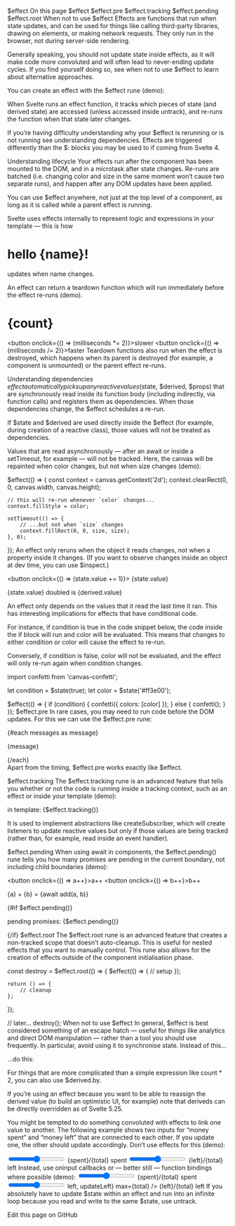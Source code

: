 $effect
On this page
$effect
$effect.pre
$effect.tracking
$effect.pending
$effect.root
When not to use $effect
Effects are functions that run when state updates, and can be used for things like calling third-party libraries, drawing on <canvas> elements, or making network requests. They only run in the browser, not during server-side rendering.

Generally speaking, you should not update state inside effects, as it will make code more convoluted and will often lead to never-ending update cycles. If you find yourself doing so, see when not to use $effect to learn about alternative approaches.

You can create an effect with the $effect rune (demo):


<script>
	let size = $state(50);
	let color = $state('#ff3e00');

	let canvas;

	$effect(() => {
		const context = canvas.getContext('2d');
		context.clearRect(0, 0, canvas.width, canvas.height);

		// this will re-run whenever `color` or `size` change
		context.fillStyle = color;
		context.fillRect(0, 0, size, size);
	});
</script>

<canvas bind:this={canvas} width="100" height="100"></canvas>
When Svelte runs an effect function, it tracks which pieces of state (and derived state) are accessed (unless accessed inside untrack), and re-runs the function when that state later changes.

If you’re having difficulty understanding why your $effect is rerunning or is not running see understanding dependencies. Effects are triggered differently than the $: blocks you may be used to if coming from Svelte 4.

Understanding lifecycle
Your effects run after the component has been mounted to the DOM, and in a microtask after state changes. Re-runs are batched (i.e. changing color and size in the same moment won’t cause two separate runs), and happen after any DOM updates have been applied.

You can use $effect anywhere, not just at the top level of a component, as long as it is called while a parent effect is running.

Svelte uses effects internally to represent logic and expressions in your template — this is how <h1>hello {name}!</h1> updates when name changes.

An effect can return a teardown function which will run immediately before the effect re-runs (demo).


<script>
	let count = $state(0);
	let milliseconds = $state(1000);

	$effect(() => {
		// This will be recreated whenever `milliseconds` changes
		const interval = setInterval(() => {
			count += 1;
		}, milliseconds);

		return () => {
			// if a teardown function is provided, it will run
			// a) immediately before the effect re-runs
			// b) when the component is destroyed
			clearInterval(interval);
		};
	});
</script>

<h1>{count}</h1>

<button onclick={() => (milliseconds *= 2)}>slower</button>
<button onclick={() => (milliseconds /= 2)}>faster</button>
Teardown functions also run when the effect is destroyed, which happens when its parent is destroyed (for example, a component is unmounted) or the parent effect re-runs.

Understanding dependencies
$effect automatically picks up any reactive values ($state, $derived, $props) that are synchronously read inside its function body (including indirectly, via function calls) and registers them as dependencies. When those dependencies change, the $effect schedules a re-run.

If $state and $derived are used directly inside the $effect (for example, during creation of a reactive class), those values will not be treated as dependencies.

Values that are read asynchronously — after an await or inside a setTimeout, for example — will not be tracked. Here, the canvas will be repainted when color changes, but not when size changes (demo):


$effect(() => {
	const context = canvas.getContext('2d');
	context.clearRect(0, 0, canvas.width, canvas.height);

	// this will re-run whenever `color` changes...
	context.fillStyle = color;

	setTimeout(() => {
		// ...but not when `size` changes
		context.fillRect(0, 0, size, size);
	}, 0);
});
An effect only reruns when the object it reads changes, not when a property inside it changes. (If you want to observe changes inside an object at dev time, you can use $inspect.)


<script>
	let state = $state({ value: 0 });
	let derived = $derived({ value: state.value * 2 });

	// this will run once, because `state` is never reassigned (only mutated)
	$effect(() => {
		state;
	});

	// this will run whenever `state.value` changes...
	$effect(() => {
		state.value;
	});

	// ...and so will this, because `derived` is a new object each time
	$effect(() => {
		derived;
	});
</script>

<button onclick={() => (state.value += 1)}>
	{state.value}
</button>

<p>{state.value} doubled is {derived.value}</p>
An effect only depends on the values that it read the last time it ran. This has interesting implications for effects that have conditional code.

For instance, if condition is true in the code snippet below, the code inside the if block will run and color will be evaluated. This means that changes to either condition or color will cause the effect to re-run.

Conversely, if condition is false, color will not be evaluated, and the effect will only re-run again when condition changes.


import confetti from 'canvas-confetti';

let condition = $state(true);
let color = $state('#ff3e00');

$effect(() => {
	if (condition) {
		confetti({ colors: [color] });
	} else {
		confetti();
	}
});
$effect.pre
In rare cases, you may need to run code before the DOM updates. For this we can use the $effect.pre rune:


<script>
	import { tick } from 'svelte';

	let div = $state();
	let messages = $state([]);

	// ...

	$effect.pre(() => {
		if (!div) return; // not yet mounted

		// reference `messages` array length so that this code re-runs whenever it changes
		messages.length;

		// autoscroll when new messages are added
		if (div.offsetHeight + div.scrollTop > div.scrollHeight - 20) {
			tick().then(() => {
				div.scrollTo(0, div.scrollHeight);
			});
		}
	});
</script>

<div bind:this={div}>
	{#each messages as message}
		<p>{message}</p>
	{/each}
</div>
Apart from the timing, $effect.pre works exactly like $effect.

$effect.tracking
The $effect.tracking rune is an advanced feature that tells you whether or not the code is running inside a tracking context, such as an effect or inside your template (demo):


<script>
	console.log('in component setup:', $effect.tracking()); // false

	$effect(() => {
		console.log('in effect:', $effect.tracking()); // true
	});
</script>

<p>in template: {$effect.tracking()}</p> <!-- true -->
It is used to implement abstractions like createSubscriber, which will create listeners to update reactive values but only if those values are being tracked (rather than, for example, read inside an event handler).

$effect.pending
When using await in components, the $effect.pending() rune tells you how many promises are pending in the current boundary, not including child boundaries (demo):


<button onclick={() => a++}>a++</button>
<button onclick={() => b++}>b++</button>

<p>{a} + {b} = {await add(a, b)}</p>

{#if $effect.pending()}
	<p>pending promises: {$effect.pending()}</p>
{/if}
$effect.root
The $effect.root rune is an advanced feature that creates a non-tracked scope that doesn’t auto-cleanup. This is useful for nested effects that you want to manually control. This rune also allows for the creation of effects outside of the component initialisation phase.


const destroy = $effect.root(() => {
	$effect(() => {
		// setup
	});

	return () => {
		// cleanup
	};
});

// later...
destroy();
When not to use $effect
In general, $effect is best considered something of an escape hatch — useful for things like analytics and direct DOM manipulation — rather than a tool you should use frequently. In particular, avoid using it to synchronise state. Instead of this...


<script>
	let count = $state(0);
	let doubled = $state();

	// don't do this!
	$effect(() => {
		doubled = count * 2;
	});
</script>
...do this:


<script>
	let count = $state(0);
	let doubled = $derived(count * 2);
</script>
For things that are more complicated than a simple expression like count * 2, you can also use $derived.by.

If you’re using an effect because you want to be able to reassign the derived value (to build an optimistic UI, for example) note that deriveds can be directly overridden as of Svelte 5.25.

You might be tempted to do something convoluted with effects to link one value to another. The following example shows two inputs for “money spent” and “money left” that are connected to each other. If you update one, the other should update accordingly. Don’t use effects for this (demo):


<script>
	const total = 100;
	let spent = $state(0);
	let left = $state(total);

	$effect(() => {
		left = total - spent;
	});

	$effect(() => {
		spent = total - left;
	});
</script>

<label>
	<input type="range" bind:value={spent} max={total} />
	{spent}/{total} spent
</label>

<label>
	<input type="range" bind:value={left} max={total} />
	{left}/{total} left
</label>
Instead, use oninput callbacks or — better still — function bindings where possible (demo):


<script>
	const total = 100;
	let spent = $state(0);
	let left = $derived(total - spent);

	function updateLeft(left) {
		spent = total - left;
	}
</script>

<label>
	<input type="range" bind:value={spent} max={total} />
	{spent}/{total} spent
</label>

<label>
	<input type="range" bind:value={() => left, updateLeft} max={total} />
	{left}/{total} left
</label>
If you absolutely have to update $state within an effect and run into an infinite loop because you read and write to the same $state, use untrack.

 Edit this page on GitHub
